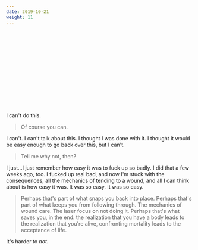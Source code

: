 ```yaml
---
date: 2019-10-21
weight: 11
---
```


<br />
<br />
<br />
<br />
<br />
<br />
<br />
<br />
<br />
<br />
<br />
<br />

I can't do this.

> Of course you can.

I can't. I can't talk about this. I thought I was done with it. I thought it would be easy enough to go back over this, but I can't.

> Tell me why not, then?

I just...I just remember how easy it was to fuck up so badly. I did that a few weeks ago, too. I fucked up real bad, and now I'm stuck with the consequences, all the mechanics of tending to a wound, and all I can think about is how easy it was. It was so easy. It was so easy.

> Perhaps that's part of what snaps you back into place. Perhaps that's part of what keeps you from following through. The mechanics of wound care. The laser focus on not doing it. Perhaps that's what saves you, in the end: the realization that you have a body leads to the realization that you're alive, confronting mortality leads to the acceptance of life.

It's harder to *not*.
